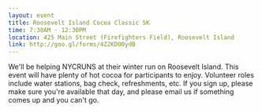 ```yaml
---
layout: event
title: Roosevelt Island Cocoa Classic 5K
time: 7:30AM - 12:30PM
location: 425 Main Street (Firefighters Field), Roosevelt Island
link: http://goo.gl/forms/4Z2KDO0ydB
---
```

We'll be helping NYCRUNS at their winter run on Roosevelt Island. This event will have plenty of hot cocoa for participants to enjoy. Volunteer roles include water stations, bag check, refreshments, etc. If you sign up, please make sure you're available that day, and please email us if something comes up and you can't go.